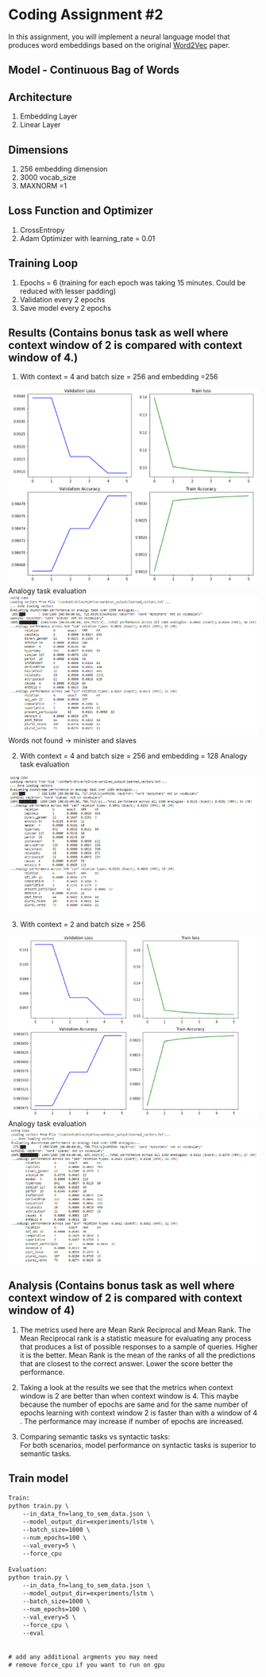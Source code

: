 
# Coding Assignment #2

In this assignment, you will implement a neural language model that produces word embeddings based on the original [Word2Vec](https://arxiv.org/abs/1301.3781) paper.

## Model - Continuous Bag of Words 

## Architecture  

1. Embedding Layer  
2. Linear Layer 

## Dimensions  
1. 256 embedding dimension
2. 3000 vocab_size
3. MAXNORM =1

## Loss Function and Optimizer  
1. CrossEntropy
2. Adam Optimizer with learning_rate = 0.01

## Training Loop  
1. Epochs = 6 (training for each epoch was taking 15 minutes. Could be reduced with lesser padding)
2. Validation every 2 epochs
3. Save model every 2 epochs

## Results  (Contains bonus task as well where context window of 2 is compared with context window of 4.)
1. With context = 4 and batch size = 256 and embedding =256  
<img src="images/context=4.png" >    
Analogy task evaluation  
<img src = "images/analogy_task context=4.png"> 
Words not found ->  minister and slaves

2. With context = 4 and batch size = 256 and embedding = 128 
Analogy task evaluation  
<img src = "images/analogy_task embedding=128.png"> 


3. With context = 2 and batch size = 256
<img src = "images/context=2.png">  
Analogy task evaluation  
<img src = "images/analogy_task context=2.png">




## Analysis (Contains bonus task as well where context window of 2 is compared with context window of 4)  
1. The metrics used here are Mean Rank Reciprocal and Mean Rank. The Mean Reciprocal rank is a statistic measure for evaluating any process that produces a list of possible responses to a sample of queries. Higher it is the better.  Mean Rank is the mean of the ranks of all the predictions that are closest to the correct answer. Lower the score better the performance.
   
2. Taking a look at the results we see that the metrics when context window is 2 are better than when context window is 4. This maybe because the number of epochs are same and for the same number of epochs learning with context window 2 is faster than with a window of 4 . The performance may increase if number of epochs are increased.

3. Comparing semantic tasks vs syntactic tasks:  
For both scenarios, model performance on syntactic tasks is superior to semantic tasks.


## Train model

```
Train:
python train.py \
    --in_data_fn=lang_to_sem_data.json \
    --model_output_dir=experiments/lstm \
    --batch_size=1000 \
    --num_epochs=100 \
    --val_every=5 \
    --force_cpu 

Evaluation:
python train.py \
    --in_data_fn=lang_to_sem_data.json \
    --model_output_dir=experiments/lstm \
    --batch_size=1000 \
    --num_epochs=100 \
    --val_every=5 \
    --force_cpu \
    --eval


# add any additional argments you may need
# remove force_cpu if you want to run on gpu
```




